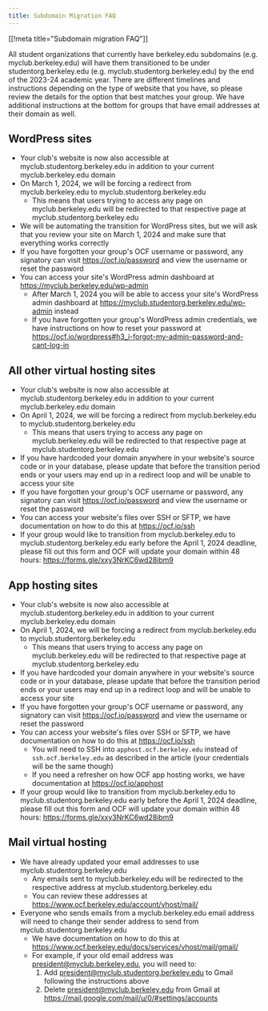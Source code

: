 ```yaml
---
title: Subdomain Migration FAQ
---
```



[[!meta title="Subdomain migration FAQ"]]

All student organizations that currently have berkeley.edu subdomains (e.g. myclub.berkeley.edu) will have them transitioned to be under studentorg.berkeley.edu (e.g. myclub.studentorg.berkeley.edu) by the end of the 2023-24 academic year. There are different timelines and instructions depending on the type of website that you have, so please review the details for the option that best matches your group. We have additional instructions at the bottom for groups that have email addresses at their domain as well.

## WordPress sites
* Your club's website is now also accessible at myclub.studentorg.berkeley.edu in addition to your current myclub.berkeley.edu domain
* On March 1, 2024, we will be forcing a redirect from myclub.berkeley.edu to myclub.studentorg.berkeley.edu
  * This means that users trying to access any page on myclub.berkeley.edu will be redirected to that respective page at myclub.studentorg.berkeley.edu
* We will be automating the transition for WordPress sites, but we will ask that you review your site on March 1, 2024 and make sure that everything works correctly
* If you have forgotten your group's OCF username or password, any signatory can visit https://ocf.io/password and view the username or reset the password
* You can access your site's WordPress admin dashboard at https://myclub.berkeley.edu/wp-admin
  * After March 1, 2024 you will be able to access your site's WordPress admin dashboard at https://myclub.studentorg.berkeley.edu/wp-admin instead
  * If you have forgotten your group's WordPress admin credentials, we have instructions on how to reset your password at https://ocf.io/wordpress#h3_i-forgot-my-admin-password-and-cant-log-in

## All other virtual hosting sites
* Your club's website is now also accessible at myclub.studentorg.berkeley.edu in addition to your current myclub.berkeley.edu domain
* On April 1, 2024, we will be forcing a redirect from myclub.berkeley.edu to myclub.studentorg.berkeley.edu
  * This means that users trying to access any page on myclub.berkeley.edu will be redirected to that respective page at myclub.studentorg.berkeley.edu
* If you have hardcoded your domain anywhere in your website's source code or in your database, please update that before the transition period ends or your users may end up in a redirect loop and will be unable to access your site
* If you have forgotten your group's OCF username or password, any signatory can visit https://ocf.io/password and view the username or reset the password
* You can access your website's files over SSH or SFTP, we have documentation on how to do this at https://ocf.io/ssh
* If your group would like to transition from myclub.berkeley.edu to myclub.studentorg.berkeley.edu early before the April 1, 2024 deadline, please fill out this form and OCF will update your domain within 48 hours: https://forms.gle/xxy3NrKC6wd28ibm9

## App hosting sites
* Your club's website is now also accessible at myclub.studentorg.berkeley.edu in addition to your current myclub.berkeley.edu domain
* On April 1, 2024, we will be forcing a redirect from myclub.berkeley.edu to myclub.studentorg.berkeley.edu
  * This means that users trying to access any page on myclub.berkeley.edu will be redirected to that respective page at myclub.studentorg.berkeley.edu
* If you have hardcoded your domain anywhere in your website's source code or in your database, please update that before the transition period ends or your users may end up in a redirect loop and will be unable to access your site
* If you have forgotten your group's OCF username or password, any signatory can visit https://ocf.io/password and view the username or reset the password
* You can access your website's files over SSH or SFTP, we have documentation on how to do this at https://ocf.io/ssh
  * You will need to SSH into `apphost.ocf.berkeley.edu` instead of `ssh.ocf.berkeley.edu` as described in the article (your credentials will be the same though)
  * If you need a refresher on how OCF app hosting works, we have documentation at https://ocf.io/apphost
* If your group would like to transition from myclub.berkeley.edu to myclub.studentorg.berkeley.edu early before the April 1, 2024 deadline, please fill out this form and OCF will update your domain within 48 hours: https://forms.gle/xxy3NrKC6wd28ibm9

## Mail virtual hosting
* We have already updated your email addresses to use myclub.studentorg.berkeley.edu
  * Any emails sent to myclub.berkeley.edu will be redirected to the respective address at myclub.studentorg.berkeley.edu
  * You can review these addresses at https://www.ocf.berkeley.edu/account/vhost/mail/
* Everyone who sends emails from a myclub.berkeley.edu email address will need to change their sender address to send from myclub.studentorg.berkeley.edu
  * We have documentation on how to do this at https://www.ocf.berkeley.edu/docs/services/vhost/mail/gmail/
  * For example, if your old email address was president@myclub.berkeley.edu, you will need to:
    1. Add president@myclub.studentorg.berkeley.edu to Gmail following the instructions above
    2. Delete president@myclub.berkeley.edu from Gmail at https://mail.google.com/mail/u/0/#settings/accounts
